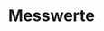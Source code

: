 ---
title: Messwerte
custom_title:
  html: PAGES.MEASURE
  menu: PAGES.MEASURE_MENU_TITLE
meta:
  title: PAGES.MEASURE_META_TITLE
  keywords: PAGES.MEASURE_META_KEYWORDS
  description: PAGES.MEASURE_META_DESCRIPTION
visible: true
routes:
  default: '/messwertsuche'
footer_disabled: true
content_header_disabled: true
container_body_disabled: true
---